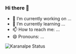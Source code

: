### Hi there 👋

- 🔭 I’m currently working on ...
- 🌱 I’m currently learning ...
- 📫 How to reach me: ...
- 😄 Pronouns: ...

![Karanalpe Status]([https://github-readme-stats.vercel.app](https://readmestats.999857.xyz)/api?username=WilliamAlves9&show_icons=true&theme=radical)
